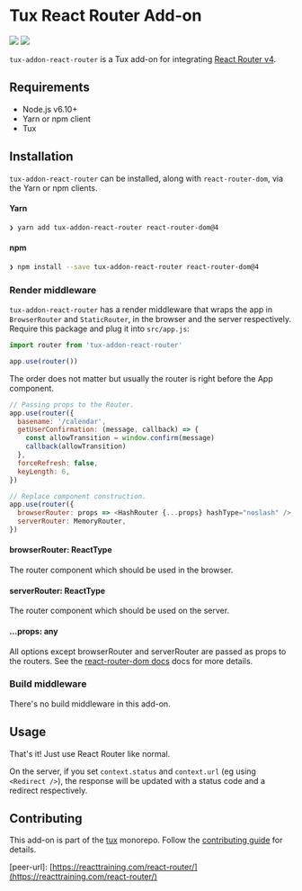 # Tux React Router Add-on

[![](https://img.shields.io/npm/v/tux-addon-react-router.svg)](https://npmjs.org/package/tux-addon-react-router) [![](https://img.shields.io/npm/dt/tux-addon-react-router.svg)](https://npmjs.org/package/tux-addon-react-router)

`tux-addon-react-router` is a Tux add-on for integrating [React Router v4](https://reacttraining.com/react-router/).

## Requirements

* Node.js v6.10+
* Yarn or npm client
* Tux

## Installation

`tux-addon-react-router` can be installed, along with `react-router-dom`, via the Yarn or npm clients.

#### Yarn

```bash
❯ yarn add tux-addon-react-router react-router-dom@4
```

#### npm

```bash
❯ npm install --save tux-addon-react-router react-router-dom@4
```

### Render middleware

`tux-addon-react-router` has a render middleware that wraps the app in `BrowserRouter` and `StaticRouter`, in the browser and the server respectively.  Require this package and plug it into `src/app.js`:

```js
import router from 'tux-addon-react-router'

app.use(router())
```

The order does not matter but usually the router is right before the App component.

```js
// Passing props to the Router.
app.use(router({
  basename: '/calendar',
  getUserConfirmation: (message, callback) => {
    const allowTransition = window.confirm(message)
    callback(allowTransition)
  },
  forceRefresh: false,
  keyLength: 6,
})

// Replace component construction.
app.use(router({
  browserRouter: props => <HashRouter {...props} hashType="noslash" />,
  serverRouter: MemoryRouter,
})
```

#### browserRouter: ReactType

The router component which should be used in the browser.

#### serverRouter: ReactType

The router component which should be used on the server.

#### ...props: any

All options except browserRouter and serverRouter are passed as props to the routers. See the [react-router-dom docs](https://reacttraining.com/react-router/web) docs for more details.

### Build middleware

There's no build middleware in this add-on.

## Usage

That's it! Just use React Router like normal.

On the server, if you set `context.status` and `context.url` \(eg using `<Redirect />`\), the response will be updated with a status code and a redirect respectively.

## Contributing

This add-on is part of the [tux](https://github.com/aranja/tux) monorepo. Follow the [contributing guide](/contributing.md) for details.

\[peer-url\]: [https://reacttraining.com/react-router/](https://reacttraining.com/react-router/)

